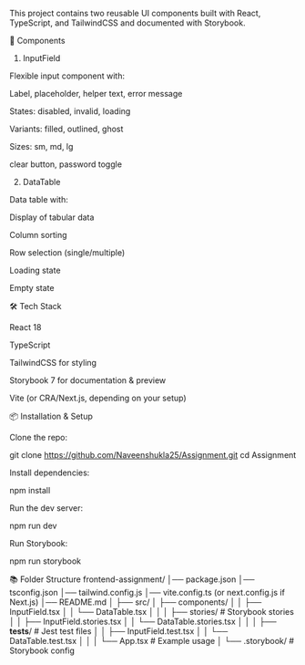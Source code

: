 This project contains two reusable UI components built with React, TypeScript, and TailwindCSS and documented with Storybook.

🚀 Components
1. InputField

Flexible input component with:

Label, placeholder, helper text, error message

States: disabled, invalid, loading

Variants: filled, outlined, ghost

Sizes: sm, md, lg

clear button, password toggle

2. DataTable

Data table with:

Display of tabular data

Column sorting

Row selection (single/multiple)

Loading state

Empty state

🛠️ Tech Stack

React 18

TypeScript

TailwindCSS for styling

Storybook 7 for documentation & preview

Vite (or CRA/Next.js, depending on your setup)

📦 Installation & Setup

Clone the repo:

git clone https://github.com/Naveenshukla25/Assignment.git
cd Assignment


Install dependencies:

npm install


Run the dev server:

npm run dev


Run Storybook:

npm run storybook

📚 Folder Structure
frontend-assignment/
│── package.json
│── tsconfig.json
│── tailwind.config.js
│── vite.config.ts (or next.config.js if Next.js)
│── README.md
│
├── src/
│   ├── components/
│   │   ├── InputField.tsx
│   │   └── DataTable.tsx
│   │
│   ├── stories/              # Storybook stories
│   │   ├── InputField.stories.tsx
│   │   └── DataTable.stories.tsx
│   │
│   ├── __tests__/            # Jest test files
│   │   ├── InputField.test.tsx
│   │   └── DataTable.test.tsx
│   │
│   └── App.tsx               # Example usage
│
└── .storybook/               # Storybook config 
